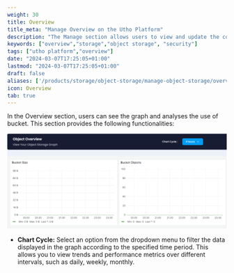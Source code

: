 ```yaml
---
weight: 30
title: Overview
title_meta: "Manage Overview on the Utho Platform"
description: "The Manage section allows users to view and update the configuration of their deployed Overview. This section provides a comprehensive interface to manage Overview users, configure firewalls, and destroy Overview instances."
keywords: ["overview","storage","object storage", "security"]
tags: ["utho platform","overview"]
date: "2024-03-07T17:25:05+01:00"
lastmod: "2024-03-07T17:25:05+01:00"
draft: false 
aliases: ['/products/storage/object-storage/manage-object-storage/overview']
icon: Overview
tab: true
---
```

 
In the Overview section, users can see the graph and analyses the use of bucket. This section provides the following functionalities:

![Utho-objectStorage-graph](image/Utho-objectStorage-graph.png)

* **Chart Cycle:** Select an option from the dropdown menu to filter the data displayed in the graph according to the specified time period. This allows you to view trends and performance metrics over different intervals, such as daily, weekly, monthly.




